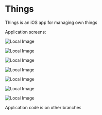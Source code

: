 # Things

Things is an iOS app for managing own things

Application screens:

![Local Image](screenshots/start_screen.png "Start screen")

![Local Image](screenshots/login_screen.png "Login screen")

![Local Image](screenshots/categories_screen.png "Categories screen")

![Local Image](screenshots/categories_screen2.png "Categories screen 2")

![Local Image](screenshots/products_screen.png "Products screen")

![Local Image](screenshots/product_screen.png "Product screen")

![Local Image](screenshots/note_screen.png "Note screen")

Application code is on other branches